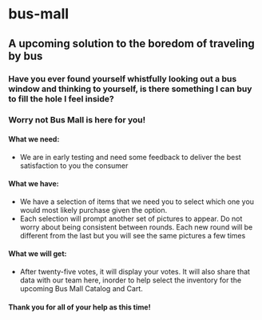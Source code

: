 # bus-mall
## A upcoming solution to the boredom of traveling by bus

### Have you ever found yourself whistfully looking out a bus window and thinking to yourself, is there something I can buy to fill the hole I feel inside?

### Worry not Bus Mall is here for you!

#### What we need:
- We are in early testing and need some feedback to deliver the best satisfaction to you the consumer

#### What we have:
- We have a selection of items that we need you to select which one you would most likely purchase given the option. 
- Each selection will prompt another set of pictures to appear. Do not worry about being consistent between rounds. Each new round will be different from the last but you will see the same pictures a few times

#### What we will get:
- After twenty-five votes, it will display your votes. It will also share that data with our team here, inorder to help select the inventory for the upcoming Bus Mall Catalog and Cart.

#### Thank you for all of your help as this time!